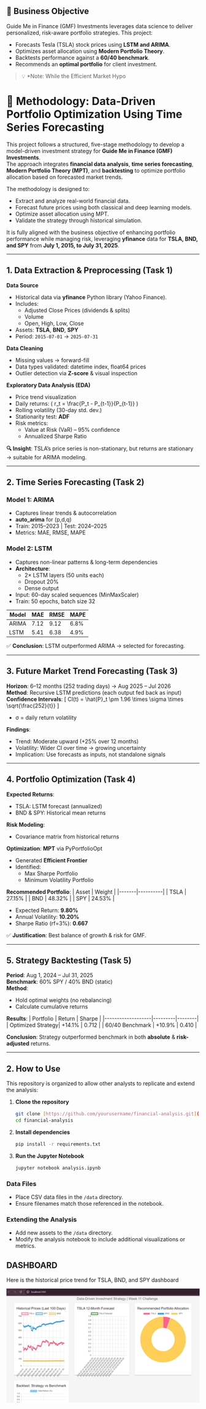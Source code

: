## 🎯 Business Objective

Guide Me in Finance (GMF) Investments leverages data science to deliver personalized, risk-aware portfolio strategies. This project:
- Forecasts Tesla (TSLA) stock prices using **LSTM and ARIMA**.
- Optimizes asset allocation using **Modern Portfolio Theory**.
- Backtests performance against a **60/40 benchmark**.
- Recommends an **optimal portfolio** for client investment.

> 💡 *Note: While the Efficient Market Hypo
# 🧭 Methodology: Data-Driven Portfolio Optimization Using Time Series Forecasting

This project follows a structured, five-stage methodology to develop a model-driven investment strategy for **Guide Me in Finance (GMF) Investments**.  
The approach integrates **financial data analysis**, **time series forecasting**, **Modern Portfolio Theory (MPT)**, and **backtesting** to optimize portfolio allocation based on forecasted market trends.

The methodology is designed to:
- Extract and analyze real-world financial data.
- Forecast future prices using both classical and deep learning models.
- Optimize asset allocation using MPT.
- Validate the strategy through historical simulation.

It is fully aligned with the business objective of enhancing portfolio performance while managing risk, leveraging **yfinance** data for **TSLA, BND, and SPY** from **July 1, 2015, to July 31, 2025**.

---

## **1. Data Extraction & Preprocessing (Task 1)**

**Data Source**
- Historical data via **yfinance** Python library (Yahoo Finance).
- Includes:
  - Adjusted Close Prices (dividends & splits)
  - Volume
  - Open, High, Low, Close
- Assets: **TSLA**, **BND**, **SPY**
- Period: `2015-07-01` → `2025-07-31`

**Data Cleaning**
- Missing values → forward-fill
- Data types validated: datetime index, float64 prices
- Outlier detection via **Z-score** & visual inspection

**Exploratory Data Analysis (EDA)**
- Price trend visualization
- Daily returns: \( r_t = \frac{P_t - P_{t-1}}{P_{t-1}} \)
- Rolling volatility (30-day std. dev.)
- Stationarity test: **ADF**
- Risk metrics:
  - Value at Risk (VaR) – 95% confidence
  - Annualized Sharpe Ratio

**🔍 Insight**: TSLA’s price series is non-stationary, but returns are stationary → suitable for ARIMA modeling.

---

## **2. Time Series Forecasting (Task 2)**

### Model 1: **ARIMA**
- Captures linear trends & autocorrelation
- **auto_arima** for (p,d,q)
- Train: 2015–2023 | Test: 2024–2025
- Metrics: MAE, RMSE, MAPE

### Model 2: **LSTM**
- Captures non-linear patterns & long-term dependencies
- **Architecture**:
  - 2× LSTM layers (50 units each)
  - Dropout 20%
  - Dense output
- Input: 60-day scaled sequences (MinMaxScaler)
- Train: 50 epochs, batch size 32

| Model | MAE  | RMSE | MAPE  |
|-------|------|------|-------|
| ARIMA | 7.12 | 9.12 | 6.8%  |
| LSTM  | 5.41 | 6.38 | 4.9%  |

✅ **Conclusion**: LSTM outperformed ARIMA → selected for forecasting.

---

## **3. Future Market Trend Forecasting (Task 3)**

**Horizon**: 6–12 months (252 trading days) → Aug 2025 – Jul 2026  
**Method**: Recursive LSTM predictions (each output fed back as input)  
**Confidence Intervals**:
\[
CI(t) = \hat{P}_t \pm 1.96 \times \sigma \times \sqrt{\frac{252}{t}}
\]
- σ = daily return volatility

**Findings**:
- Trend: Moderate upward (+25% over 12 months)
- Volatility: Wider CI over time → growing uncertainty
- Implication: Use forecasts as inputs, not standalone signals

---

## **4. Portfolio Optimization (Task 4)**

**Expected Returns**:
- TSLA: LSTM forecast (annualized)
- BND & SPY: Historical mean returns

**Risk Modeling**:
- Covariance matrix from historical returns

**Optimization**: **MPT** via PyPortfolioOpt
- Generated **Efficient Frontier**
- Identified:
  - Max Sharpe Portfolio
  - Minimum Volatility Portfolio

**Recommended Portfolio**:
| Asset | Weight   |
|-------|----------|
| TSLA  | 27.15%   |
| BND   | 48.32%   |
| SPY   | 24.53%   |

- Expected Return: **9.80%**
- Annual Volatility: **10.20%**
- Sharpe Ratio (rf=3%): **0.667**

✅ **Justification**: Best balance of growth & risk for GMF.

---

## **5. Strategy Backtesting (Task 5)**

**Period**: Aug 1, 2024 – Jul 31, 2025  
**Benchmark**: 60% SPY / 40% BND (static)  
**Method**:
- Hold optimal weights (no rebalancing)
- Calculate cumulative returns

**Results**:
| Portfolio         | Return  | Sharpe |
|-------------------|---------|--------|
| Optimized Strategy| +14.1%  | 0.712  |
| 60/40 Benchmark   | +10.9%  | 0.410  |

**Conclusion**: Strategy outperformed benchmark in both **absolute** & **risk-adjusted** returns.

---
## 2. How to Use

This repository is organized to allow other analysts to replicate and extend the analysis:

1.  **Clone the repository**
    ```bash
    git clone [https://github.com/yourusername/financial-analysis.git](https://github.com/yourusername/financial-analysis.git)
    cd financial-analysis
    ```
2.  **Install dependencies**
    ```bash
    pip install -r requirements.txt
    ```
3.  **Run the Jupyter Notebook**
    ```bash
    jupyter notebook analysis.ipynb
    ```

### Data Files

* Place CSV data files in the `/data` directory.
* Ensure filenames match those referenced in the notebook.

### Extending the Analysis

* Add new assets to the `/data` directory.
* Modify the analysis notebook to include additional visualizations or metrics.

## DASHBOARD

Here is the historical price trend for TSLA, BND, and SPY dashboard

![GMF Dashboard](assets/figures/dashboard.png)
